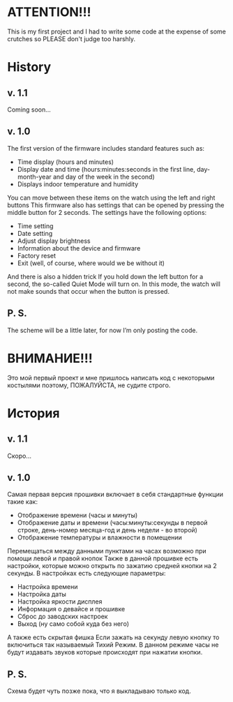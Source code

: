 # ATTENTION!!!
This is my first project and I had to write some code at the expense of some crutches so PLEASE don't judge too harshly.
# History

## v. 1.1
Coming soon...

## v. 1.0
The first version of the firmware includes standard features such as:
* Time display (hours and minutes)
* Display date and time (hours:minutes:seconds in the first line, day-month-year and day of the week in the second)
* Displays indoor temperature and humidity

You can move between these items on the watch using the left and right buttons
This firmware also has settings that can be opened by pressing the middle button for 2 seconds.
The settings have the following options:
* Time setting
* Date setting
* Adjust display brightness
* Information about the device and firmware
* Factory reset
* Exit (well, of course, where would we be without it)

And there is also a hidden trick
If you hold down the left button for a second, the so-called Quiet Mode will turn on.
In this mode, the watch will not make sounds that occur when the button is pressed.

## P. S.
The scheme will be a little later, for now I’m only posting the code.

# ВНИМАНИЕ!!!
Это мой первый проект и мне пришлось написать код с некоторыми костылями поэтому, ПОЖАЛУЙСТА, не судите строго.
# История

## v. 1.1
Скоро...

## v. 1.0
Самая первая версия прошивки включает в себя стандартные функции такие как:
* Отображение времени (часы и минуты)
* Отображение даты и времени (часы:минуты:секунды в первой строке, день-номер месяца-год и день недели - во второй)
* Отображение температуры и влажности в помещении

Перемещаться между данными пунктами на часах возможно при помощи левой и правой кнопок
Также в данной прошивке есть настройки, которые можно открыть по зажатию средней кнопки на 2 секунды.
В настройках есть следующие параметры:
* Настройка времени
* Настройка даты
* Настройка яркости дисплея
* Информация о девайсе и прошивке
* Сброс до заводских настроек
* Выход (ну само собой куда без него)

А также есть скрытая фишка
Если зажать на секунду левую кнопку то включиться так называемый Тихий Режим.
В данном режиме часы не будут издавать звуков которые происходят при нажатии кнопки.

## P. S.
Схема будет чуть позже пока, что я выкладываю только код.
